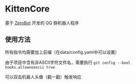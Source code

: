 # KittenCore

基于 [ZeroBot](https://github.com/wdvxdr1123/ZeroBot) 开发的 QQ 群机器人程序

## 使用方法

所有指令均需要加上前缀（在data/config.yaml中可以设置）

由于项目中含有非ASCII字符文件名，需要执行 `git config --bool hooks.allownoascii true`

可以双击机器人头像（戳一戳）触发响应
